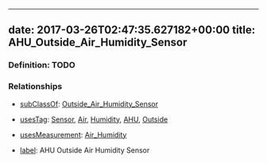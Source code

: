 
---
date: 2017-03-26T02:47:35.627182+00:00
title: AHU_Outside_Air_Humidity_Sensor
---
### Definition: TODO

### Relationships

* [subClassOf](http://www.w3.org/2000/01/rdf-schema#subClassOf): [Outside_Air_Humidity_Sensor](https://brickschema.org/schema/1.0/Brick#Outside_Air_Humidity_Sensor)

* [usesTag](https://brickschema.org/schema/1.0/BrickFrame#usesTag): [Sensor](https://brickschema.org/schema/1.0/BrickTag#Sensor), [Air](https://brickschema.org/schema/1.0/BrickTag#Air), [Humidity](https://brickschema.org/schema/1.0/BrickTag#Humidity), [AHU](https://brickschema.org/schema/1.0/BrickTag#AHU), [Outside](https://brickschema.org/schema/1.0/BrickTag#Outside)

* [usesMeasurement](https://brickschema.org/schema/1.0/BrickFrame#usesMeasurement): [Air_Humidity](https://brickschema.org/schema/1.0/Brick#Air_Humidity)

* [label](http://www.w3.org/2000/01/rdf-schema#label): AHU Outside Air Humidity Sensor
